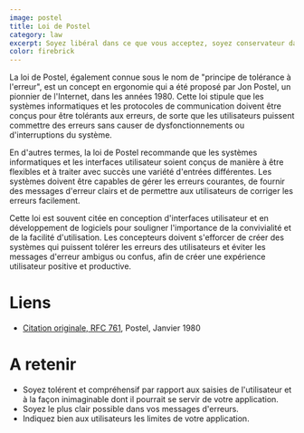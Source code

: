```yaml
---
image: postel
title: Loi de Postel
category: law
excerpt: Soyez libéral dans ce que vous acceptez, soyez conservateur dans ce que vous envoyez.
color: firebrick
---
```


La loi de Postel, également connue sous le nom de "principe de tolérance à l'erreur", est un concept en ergonomie qui a été proposé par Jon Postel, un pionnier de l'Internet, dans les années 1980. Cette loi stipule que les systèmes informatiques et les protocoles de communication doivent être conçus pour être tolérants aux erreurs, de sorte que les utilisateurs puissent commettre des erreurs sans causer de dysfonctionnements ou d'interruptions du système.

En d'autres termes, la loi de Postel recommande que les systèmes informatiques et les interfaces utilisateur soient conçus de manière à être flexibles et à traiter avec succès une variété d'entrées différentes. Les systèmes doivent être capables de gérer les erreurs courantes, de fournir des messages d'erreur clairs et de permettre aux utilisateurs de corriger les erreurs facilement.

Cette loi est souvent citée en conception d'interfaces utilisateur et en développement de logiciels pour souligner l'importance de la convivialité et de la facilité d'utilisation. Les concepteurs doivent s'efforcer de créer des systèmes qui puissent tolérer les erreurs des utilisateurs et éviter les messages d'erreur ambigus ou confus, afin de créer une expérience utilisateur positive et productive.

# Liens

- [Citation originale, RFC 761](https://datatracker.ietf.org/doc/html/rfc761#section-2.10), Postel, Janvier 1980

# A retenir

- Soyez tolérent et compréhensif par rapport aux saisies de l'utilisateur et à la façon inimaginable dont il pourrait se servir de votre application.
- Soyez le plus clair possible dans vos messages d'erreurs.
- Indiquez bien aux utilisateurs les limites de votre application.
